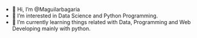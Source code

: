 - 👋 Hi, I’m @Maguilarbagaria
- 👀 I’m interested in Data Science and Python Programming.
- 🌱 I’m currently learning things related with Data, Programming and Web Developing mainly with python.


<!---
Maguilarbagaria/Maguilarbagaria is a ✨ special ✨ repository because its `README.md` (this file) appears on your GitHub profile.
You can click the Preview link to take a look at your changes.
--->
